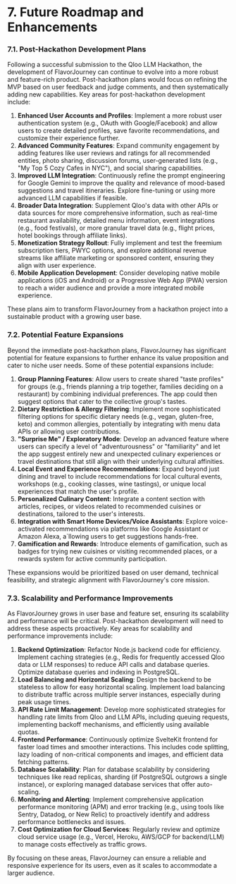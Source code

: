 # 7. Future Roadmap and Enhancements

### 7.1. Post-Hackathon Development Plans

Following a successful submission to the Qloo LLM Hackathon, the development of FlavorJourney can continue to evolve into a more robust and feature-rich product. Post-hackathon plans would focus on refining the MVP based on user feedback and judge comments, and then systematically adding new capabilities. Key areas for post-hackathon development include:

1.  **Enhanced User Accounts and Profiles**: Implement a more robust user authentication system (e.g., OAuth with Google/Facebook) and allow users to create detailed profiles, save favorite recommendations, and customize their experience further.
2.  **Advanced Community Features**: Expand community engagement by adding features like user reviews and ratings for all recommended entities, photo sharing, discussion forums, user-generated lists (e.g., "My Top 5 Cozy Cafes in NYC"), and social sharing capabilities.
3.  **Improved LLM Integration**: Continuously refine the prompt engineering for Google Gemini to improve the quality and relevance of mood-based suggestions and travel itineraries. Explore fine-tuning or using more advanced LLM capabilities if feasible.
4.  **Broader Data Integration**: Supplement Qloo's data with other APIs or data sources for more comprehensive information, such as real-time restaurant availability, detailed menu information, event integrations (e.g., food festivals), or more granular travel data (e.g., flight prices, hotel bookings through affiliate links).
5.  **Monetization Strategy Rollout**: Fully implement and test the freemium subscription tiers, PWYC options, and explore additional revenue streams like affiliate marketing or sponsored content, ensuring they align with user experience.
6.  **Mobile Application Development**: Consider developing native mobile applications (iOS and Android) or a Progressive Web App (PWA) version to reach a wider audience and provide a more integrated mobile experience.

These plans aim to transform FlavorJourney from a hackathon project into a sustainable product with a growing user base.

### 7.2. Potential Feature Expansions

Beyond the immediate post-hackathon plans, FlavorJourney has significant potential for feature expansions to further enhance its value proposition and cater to niche user needs. Some of these potential expansions include:

1.  **Group Planning Features**: Allow users to create shared "taste profiles" for groups (e.g., friends planning a trip together, families deciding on a restaurant) by combining individual preferences. The app could then suggest options that cater to the collective group's tastes.
2.  **Dietary Restriction & Allergy Filtering**: Implement more sophisticated filtering options for specific dietary needs (e.g., vegan, gluten-free, keto) and common allergies, potentially by integrating with menu data APIs or allowing user contributions.
3.  **"Surprise Me" / Exploratory Mode**: Develop an advanced feature where users can specify a level of "adventurousness" or "familiarity" and let the app suggest entirely new and unexpected culinary experiences or travel destinations that still align with their underlying cultural affinities.
4.  **Local Event and Experience Recommendations**: Expand beyond just dining and travel to include recommendations for local cultural events, workshops (e.g., cooking classes, wine tastings), or unique local experiences that match the user's profile.
5.  **Personalized Culinary Content**: Integrate a content section with articles, recipes, or videos related to recommended cuisines or destinations, tailored to the user's interests.
6.  **Integration with Smart Home Devices/Voice Assistants**: Explore voice-activated recommendations via platforms like Google Assistant or Amazon Alexa, a`llowing users to get suggestions hands-free.
7.  **Gamification and Rewards**: Introduce elements of gamification, such as badges for trying new cuisines or visiting recommended places, or a rewards system for active community participation.

These expansions would be prioritized based on user demand, technical feasibility, and strategic alignment with FlavorJourney's core mission.

### 7.3. Scalability and Performance Improvements

As FlavorJourney grows in user base and feature set, ensuring its scalability and performance will be critical. Post-hackathon development will need to address these aspects proactively. Key areas for scalability and performance improvements include:

1.  **Backend Optimization**: Refactor Node.js backend code for efficiency. Implement caching strategies (e.g., Redis for frequently accessed Qloo data or LLM responses) to reduce API calls and database queries. Optimize database queries and indexing in PostgreSQL.
2.  **Load Balancing and Horizontal Scaling**: Design the backend to be stateless to allow for easy horizontal scaling. Implement load balancing to distribute traffic across multiple server instances, especially during peak usage times.
3.  **API Rate Limit Management**: Develop more sophisticated strategies for handling rate limits from Qloo and LLM APIs, including queuing requests, implementing backoff mechanisms, and efficiently using available quotas.
4.  **Frontend Performance**: Continuously optimize SvelteKit frontend for faster load times and smoother interactions. This includes code splitting, lazy loading of non-critical components and images, and efficient data fetching patterns.
5.  **Database Scalability**: Plan for database scalability by considering techniques like read replicas, sharding (if PostgreSQL outgrows a single instance), or exploring managed database services that offer auto-scaling.
6.  **Monitoring and Alerting**: Implement comprehensive application performance monitoring (APM) and error tracking (e.g., using tools like Sentry, Datadog, or New Relic) to proactively identify and address performance bottlenecks and issues.
7.  **Cost Optimization for Cloud Services**: Regularly review and optimize cloud service usage (e.g., Vercel, Heroku, AWS/GCP for backend/LLM) to manage costs effectively as traffic grows.

By focusing on these areas, FlavorJourney can ensure a reliable and responsive experience for its users, even as it scales to accommodate a larger audience.
